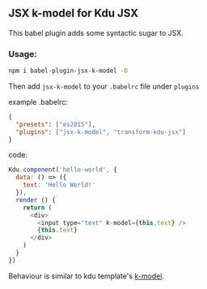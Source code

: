 ## JSX k-model for Kdu JSX

This babel plugin adds some syntactic sugar to JSX.

### Usage:

```bash
npm i babel-plugin-jsx-k-model -D
```

Then add `jsx-k-model` to your `.babelrc` file under `plugins`

example .babelrc:
```json
{
  "presets": ["es2015"],
  "plugins": ["jsx-k-model", "transform-kdu-jsx"]
}
```

code:
```js
Kdu.component('hello-world', {
  data: () => ({
    text: 'Hello World!'
  }),
  render () {
    return (
      <div>
        <input type="text" k-model={this.text} />
        {this.text}
      </div>
    )
  }
})
```

Behaviour is similar to kdu template's [k-model](https://kdujs-v2.web.app/v2/api/#k-model).
